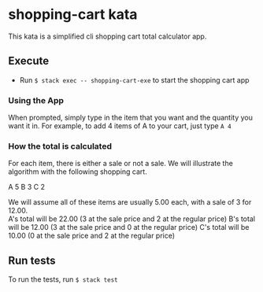 # shopping-cart kata
This kata is a simplified cli shopping cart total calculator app. 


## Execute  

* Run `$ stack exec -- shopping-cart-exe` to start the shopping cart app

### Using the App
When prompted, simply type in the item that you want and the quantity you want it in. 
For example, to add 4 items of A to your cart, just type 
`A 4`


### How the total is calculated
For each item, there is either a sale or not a sale. We will illustrate the algorithm with 
the following shopping cart. 

A 5
B 3
C 2

We will assume all of these items are usually 5.00 each, with a sale of 3 for 12.00.   
A's total will be 22.00 (3 at the sale price and 2 at the regular price)
B's total will be 12.00 (3 at the sale price and 0 at the regular price)
C's total will be 10.00 (0 at the sale price and 2 at the regular price)

## Run tests

To run the tests, run
`$ stack test`
